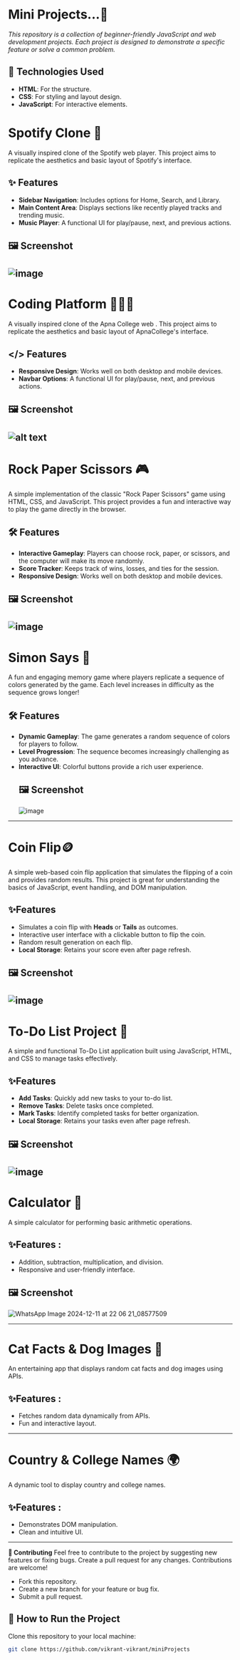 # Mini Projects...🚀
*This repository is a collection of beginner-friendly JavaScript and web development projects. Each project is designed to demonstrate a specific feature or solve a common problem.*
## 🔧 Technologies Used
- **HTML**: For the structure.
- **CSS**: For styling and layout design.
- **JavaScript**: For interactive elements.
  
# Spotify Clone 🎵

A visually inspired clone of the Spotify web player. This project aims to replicate the aesthetics and basic layout of Spotify's interface.

## ✨ Features
- **Sidebar Navigation**: Includes options for Home, Search, and Library.
- **Main Content Area**: Displays sections like recently played tracks and trending music.
- **Music Player**: A functional UI for play/pause, next, and previous actions.

## 🖼️ Screenshot
![image](https://github.com/user-attachments/assets/8328c6a9-5f77-4ad3-bb8b-3897c35168e9)
---
# Coding Platform 🧑🏻‍💻

A visually inspired clone of the Apna College web . This project aims to replicate the aesthetics and basic layout of ApnaCollege's interface.

## </> Features
- **Responsive Design**: Works well on both desktop and mobile devices.
- **Navbar Options**: A functional UI for play/pause, next, and previous actions.

## 🖼️ Screenshot
![alt text](image.png)
---
# Rock Paper Scissors 🎮

A simple implementation of the classic "Rock Paper Scissors" game using HTML, CSS, and JavaScript. This project provides a fun and interactive way to play the game directly in the browser.

## 🛠️ Features
- **Interactive Gameplay**: Players can choose rock, paper, or scissors, and the computer will make its move randomly.
- **Score Tracker**: Keeps track of wins, losses, and ties for the session.
- **Responsive Design**: Works well on both desktop and mobile devices.
## 🖼️ Screenshot
![image](https://github.com/user-attachments/assets/24954d36-0ddd-4f4b-9a39-8debe52d3331)
---
# Simon Says 🧩

A fun and engaging memory game where players replicate a sequence of colors generated by the game. Each level increases in difficulty as the sequence grows longer!

## 🛠️ Features
- **Dynamic Gameplay**: The game generates a random sequence of colors for players to follow.
- **Level Progression**: The sequence becomes increasingly challenging as you advance.
- **Interactive UI**: Colorful buttons provide a rich user experience.
  ## 🖼️ Screenshot
  ![image](https://github.com/user-attachments/assets/e8a16709-92d8-418b-ab82-1864cd01c35f)

---
# Coin Flip🪙

A simple web-based coin flip application that simulates the flipping of a coin and provides random results. This project is great for understanding the basics of JavaScript, event handling, and DOM manipulation.

## ✨Features

- Simulates a coin flip with **Heads** or **Tails** as outcomes.
- Interactive user interface with a clickable button to flip the coin.
- Random result generation on each flip.
- **Local Storage**: Retains your score even after page refresh.

## 🖼️ Screenshot
![image](https://github.com/user-attachments/assets/fe1efa28-21b9-467a-a968-27a88c0fab97)
---
# To-Do List Project 📝 

A simple and functional To-Do List application built using JavaScript, HTML, and CSS to manage tasks effectively.

## ✨Features
- **Add Tasks**: Quickly add new tasks to your to-do list.
- **Remove Tasks**: Delete tasks once completed.
- **Mark Tasks**: Identify completed tasks for better organization.
- **Local Storage**: Retains your tasks even after page refresh.

## 🖼️ Screenshot
![image](https://github.com/user-attachments/assets/3b657dc9-baa9-4bbf-b642-183e4b6e7b8a)
---
# Calculator 🧮

A simple calculator for performing basic arithmetic operations.

## ✨Features :
   * Addition, subtraction, multiplication, and division.
   * Responsive and user-friendly interface.

## 🖼️ Screenshot
![WhatsApp Image 2024-12-11 at 22 06 21_08577509](https://github.com/user-attachments/assets/a02bdd2c-b335-4de1-ba56-eb4376f8aab9)


---
#  Cat Facts & Dog Images 🐾

An entertaining app that displays random cat facts and dog images using APIs.

## ✨Features :
   * Fetches random data dynamically from APIs.
   * Fun and interactive layout.

---
# Country & College Names 🌍 

A dynamic tool to display country and college names.

## ✨Features :

  * Demonstrates DOM manipulation.
  * Clean and intuitive UI.

***


**🤝 Contributing**
Feel free to contribute to the project by suggesting new features or fixing bugs.
Create a pull request for any changes.
Contributions are welcome!

  * Fork this repository.
  * Create a new branch for your feature or bug fix.
  * Submit a pull request.

## 🚀 How to Run the Project
 Clone this repository to your local machine:
   ```bash
   git clone https://github.com/vikrant-vikrant/miniProjects
